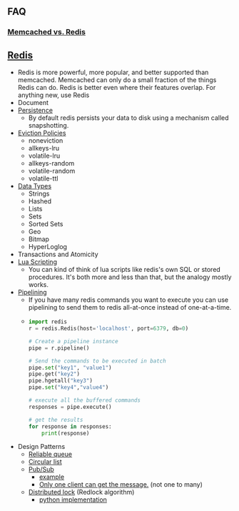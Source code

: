 ## FAQ
### [Memcached vs. Redis](https://stackoverflow.com/questions/10558465/memcached-vs-redis)

## [Redis](https://redis.io/)
  
  * Redis is more powerful, more popular, and better supported than memcached. Memcached can only do a small fraction of the things Redis can do. Redis is better even where their features overlap. For anything new, use Redis
  * Document
  * [Persistence](https://redis.io/topics/persistence)
    * By default redis persists your data to disk using a mechanism called snapshotting.
  * [Eviction Policies](https://redis.io/topics/lru-cache)
    - noneviction
    - allkeys-lru
    - volatile-lru
    - allkeys-random
    - volatile-random
    - volatile-ttl 
  * [Data Types](https://redis.io/topics/data-types-intro)
    * Strings
    * Hashed
    * Lists
    * Sets
    * Sorted Sets
    * Geo
    * Bitmap
    * HyperLoglog
  * Transactions and Atomicity
  * [Lua Scripting](https://redis.io/commands/eval)
    * You can kind of think of lua scripts like redis's own SQL or stored procedures. It's both more and less than that, but the analogy mostly works.
  * [Pipelining](https://redis.io/topics/pipelining)
    * If you have many redis commands you want to execute you can use pipelining to send them to redis all-at-once instead of one-at-a-time.
    * ```python
      import redis
      r = redis.Redis(host='localhost', port=6379, db=0)

      # Create a pipeline instance 
      pipe = r.pipeline()

      # Send the commands to be executed in batch
      pipe.set("key1", "value1")
      pipe.get("key2")
      pipe.hgetall("key3")
      pipe.set("key4","value4")

      # execute all the buffered commands
      responses = pipe.execute()

      # get the results
      for response in responses:
          print(response)
      ```
  * Design Patterns
    * [Reliable queue](https://redis.io/commands/rpoplpush)
    * [Circular list](https://redis.io/commands/rpoplpush)
    * [Pub/Sub](https://redis.io/topics/pubsub)
      * [example](https://github.com/andymccurdy/redis-py/#publish--subscribe)
      * [Only one client can get the message.](https://stackoverflow.com/questions/7196306/competing-consumer-on-redis-pub-sub-supported) (not one to many)
    * [Distributed lock](https://redis.io/topics/distlock) (Redlock algorithm)
      * [python implementation](https://github.com/SPSCommerce/redlock-py)